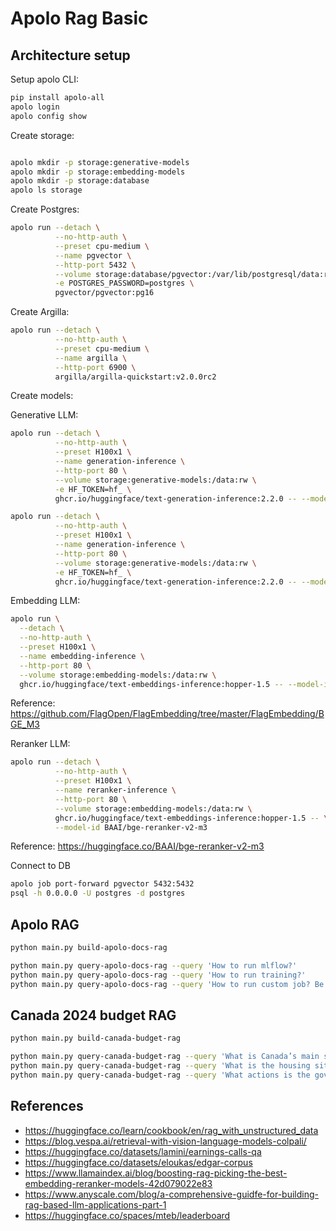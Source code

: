 # Apolo Rag Basic

## Architecture setup

Setup apolo CLI:

```bash
pip install apolo-all
apolo login
apolo config show
```

Create storage:

```bash

apolo mkdir -p storage:generative-models
apolo mkdir -p storage:embedding-models
apolo mkdir -p storage:database
apolo ls storage
```

Create Postgres:

```bash
apolo run --detach \
          --no-http-auth \
          --preset cpu-medium \
          --name pgvector \
          --http-port 5432 \
          --volume storage:database/pgvector:/var/lib/postgresql/data:rw \
          -e POSTGRES_PASSWORD=postgres \
          pgvector/pgvector:pg16
```

 Create Argilla:

```bash
apolo run --detach \
          --no-http-auth \
          --preset cpu-medium \
          --name argilla \
          --http-port 6900 \
          argilla/argilla-quickstart:v2.0.0rc2

```

Create models:

Generative LLM:

```bash
apolo run --detach \
          --no-http-auth \
          --preset H100x1 \
          --name generation-inference \
          --http-port 80 \
          --volume storage:generative-models:/data:rw \
          -e HF_TOKEN=hf_ \
          ghcr.io/huggingface/text-generation-inference:2.2.0 -- --model-id meta-llama/Meta-Llama-3.1-70B-Instruct --quantize bitsandbytes-nf4
```

```bash
apolo run --detach \
          --no-http-auth \
          --preset H100x1 \
          --name generation-inference \
          --http-port 80 \
          --volume storage:generative-models:/data:rw \
          -e HF_TOKEN=hf_ \
          ghcr.io/huggingface/text-generation-inference:2.2.0 -- --model-id meta-llama/Meta-Llama-3.1-8B
```

Embedding LLM:

```bash
apolo run \
  --detach \
  --no-http-auth \
  --preset H100x1 \
  --name embedding-inference \
  --http-port 80 \
  --volume storage:embedding-models:/data:rw \
  ghcr.io/huggingface/text-embeddings-inference:hopper-1.5 -- --model-id BAAI/bge-m3
```

Reference: <https://github.com/FlagOpen/FlagEmbedding/tree/master/FlagEmbedding/BGE_M3>

Reranker LLM:

```bash
apolo run --detach \
          --no-http-auth \
          --preset H100x1 \
          --name reranker-inference \
          --http-port 80 \
          --volume storage:embedding-models:/data:rw \
          ghcr.io/huggingface/text-embeddings-inference:hopper-1.5 -- \
          --model-id BAAI/bge-reranker-v2-m3
```

Reference: <https://huggingface.co/BAAI/bge-reranker-v2-m3>

Connect to DB

```bash
apolo job port-forward pgvector 5432:5432
psql -h 0.0.0.0 -U postgres -d postgres
```


## Apolo RAG

```bash
python main.py build-apolo-docs-rag
```

```bash
python main.py query-apolo-docs-rag --query 'How to run mlflow?'
python main.py query-apolo-docs-rag --query 'How to run training?'
python main.py query-apolo-docs-rag --query 'How to run custom job? Be specific'
```

## Canada 2024 budget RAG

```bash
python main.py build-canada-budget-rag
```

```bash
python main.py query-canada-budget-rag --query 'What is Canada’s main spending?'
python main.py query-canada-budget-rag --query 'What is the housing situation?'
python main.py query-canada-budget-rag --query 'What actions is the government taking to increase the new housing supply?'
```

## References

- https://huggingface.co/learn/cookbook/en/rag_with_unstructured_data 
- https://blog.vespa.ai/retrieval-with-vision-language-models-colpali/
- https://huggingface.co/datasets/lamini/earnings-calls-qa
- https://huggingface.co/datasets/eloukas/edgar-corpus
- https://www.llamaindex.ai/blog/boosting-rag-picking-the-best-embedding-reranker-models-42d079022e83
- https://www.anyscale.com/blog/a-comprehensive-guidfe-for-building-rag-based-llm-applications-part-1
- https://huggingface.co/spaces/mteb/leaderboard
